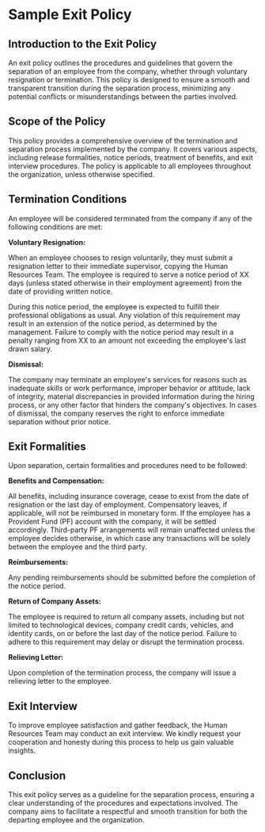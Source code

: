 # Sample Exit Policy

## Introduction to the Exit Policy

An exit policy outlines the procedures and guidelines that govern the separation of an employee from the company, whether through voluntary resignation or termination. This policy is designed to ensure a smooth and transparent transition during the separation process, minimizing any potential conflicts or misunderstandings between the parties involved.

## Scope of the Policy

This policy provides a comprehensive overview of the termination and separation process implemented by the company. It covers various aspects, including release formalities, notice periods, treatment of benefits, and exit interview procedures. The policy is applicable to all employees throughout the organization, unless otherwise specified.

## Termination Conditions

An employee will be considered terminated from the company if any of the following conditions are met:

**Voluntary Resignation:**

When an employee chooses to resign voluntarily, they must submit a resignation letter to their immediate supervisor, copying the Human Resources Team. The employee is required to serve a notice period of XX days (unless stated otherwise in their employment agreement) from the date of providing written notice.

During this notice period, the employee is expected to fulfill their professional obligations as usual. Any violation of this requirement may result in an extension of the notice period, as determined by the management. Failure to comply with the notice period may result in a penalty ranging from XX to an amount not exceeding the employee's last drawn salary.

**Dismissal:**

The company may terminate an employee's services for reasons such as inadequate skills or work performance, improper behavior or attitude, lack of integrity, material discrepancies in provided information during the hiring process, or any other factor that hinders the company's objectives. In cases of dismissal, the company reserves the right to enforce immediate separation without prior notice.

## Exit Formalities

Upon separation, certain formalities and procedures need to be followed:

**Benefits and Compensation:**

All benefits, including insurance coverage, cease to exist from the date of resignation or the last day of employment. Compensatory leaves, if applicable, will not be reimbursed in monetary form. If the employee has a Provident Fund (PF) account with the company, it will be settled accordingly. Third-party PF arrangements will remain unaffected unless the employee decides otherwise, in which case any transactions will be solely between the employee and the third party.

**Reimbursements:**

Any pending reimbursements should be submitted before the completion of the notice period.

**Return of Company Assets:**

The employee is required to return all company assets, including but not limited to technological devices, company credit cards, vehicles, and identity cards, on or before the last day of the notice period. Failure to adhere to this requirement may delay or disrupt the termination process.

**Relieving Letter:**

Upon completion of the termination process, the company will issue a relieving letter to the employee.

## Exit Interview

To improve employee satisfaction and gather feedback, the Human Resources Team may conduct an exit interview. We kindly request your cooperation and honesty during this process to help us gain valuable insights.

## Conclusion

This exit policy serves as a guideline for the separation process, ensuring a clear understanding of the procedures and expectations involved. The company aims to facilitate a respectful and smooth transition for both the departing employee and the organization.